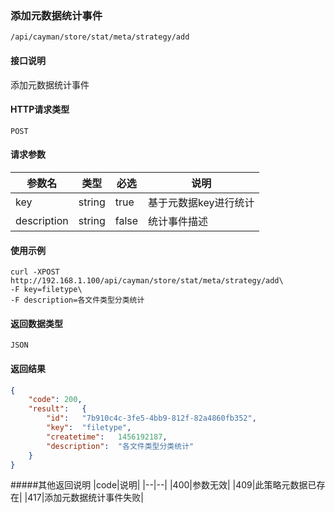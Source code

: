 ### 添加元数据统计事件
`/api/cayman/store/stat/meta/strategy/add`

#### 接口说明
添加元数据统计事件

#### HTTP请求类型
`POST`

#### 请求参数
|参数名|类型|必选|说明|
|--|--|--|--|
|key|string|true|基于元数据key进行统计|
|description|string|false|统计事件描述|

#### 使用示例
```
curl -XPOST http://192.168.1.100/api/cayman/store/stat/meta/strategy/add\
-F key=filetype\
-F description=各文件类型分类统计
```

#### 返回数据类型
`JSON`

#### 返回结果
```json
{
	"code":	200,
	"result":	{
		"id":	"7b910c4c-3fe5-4bb9-812f-82a4860fb352",
		"key":	"filetype",
		"createtime":	1456192187,
		"description":	"各文件类型分类统计"
	}
}
```
#####其他返回说明
|code|说明|
|--|--|
|400|参数无效|
|409|此策略元数据已存在|
|417|添加元数据统计事件失败|